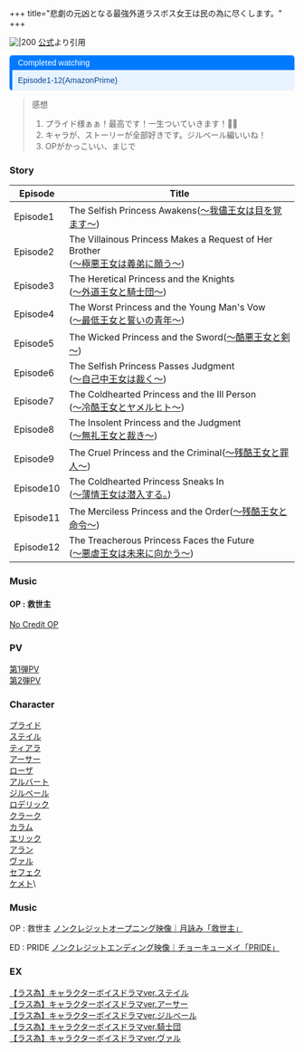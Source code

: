 +++
title="悲劇の元凶となる最強外道ラスボス女王は民の為に尽くします。"
+++

![|200](https://lastame.com/wp/wp-content/themes/lastame/assets/img/top/mv_sp3.png)
[公式](https://www.google.com/url?sa=i&url=https%3A%2F%2Flastame.com%2F&psig=AOvVaw0oIDbzlm7rXrIDLLIlCab4&ust=1720778219592000&source=images&cd=vfe&opi=89978449&ved=0CBEQjRxqFwoTCJCygtDcnocDFQAAAAAdAAAAABAE)より引用


<div style="margin: 10px 0; border-left: 5px solid #007BFF; border-radius: 5px; overflow: hidden; font-family: Arial, sans-serif;"> <div style="background-color: #007BFF; color: #ffffff; padding: 5px 10px; font-weight: normal; font-size: 14px;"> Completed watching </div> <div style="background-color: #e7f3fe; color: #084298; padding: 10px;"> <p style="margin: 0;">Episode1-12(AmazonPrime)</p> </div> </div>

> 感想  
> 1. プライド様ぁぁ！最高です！一生ついていきます！🙇‍♂️
> 2. キャラが、ストーリーが全部好きです。ジルベール編いいね！
> 3. OPがかっこいい、まじで



### Story
| Episode   | Title                                                                                                       |
| --------- | ----------------------------------------------------------------------------------------------------------- |
| Episode1  | The Selfish Princess Awakens([～我儘王女は目を覚ます～](https://lastame.com/story/ep01/))                               |
| Episode2  | The Villainous Princess Makes a Request of Her Brother<br>([～極悪王女は義弟に願う～](https://lastame.com/story/ep02/)) |
| Episode3  | The Heretical Princess and the Knights<br>([～外道王女と騎士団～](https://lastame.com/story/ep03/))                   |
| Episode4  | The Worst Princess and the Young Man's Vow<br>([～最低王女と誓いの青年～](https://lastame.com/story/ep04/))             |
| Episode5  | The Wicked Princess and the Sword([～酷悪王女と剣～](https://lastame.com/story/ep05/))<br>                          |
| Episode6  | The Selfish Princess Passes Judgment<br>([～自己中王女は裁く～](https://lastame.com/story/ep06/))                     |
| Episode7  | The Coldhearted Princess and the Ill Person<br>([～冷酷王女とヤメルヒト～](https://lastame.com/story/ep07/))            |
| Episode8  | The Insolent Princess and the Judgment<br>([～無礼王女と裁き～](https://lastame.com/story/ep08/))                    |
| Episode9  | The Cruel Princess and the Criminal([～残酷王女と罪人～](https://lastame.com/story/ep09/))                           |
| Episode10 | The Coldhearted Princess Sneaks In<br>([～薄情王女は潜入する。](https://lastame.com/story/ep10/))                      |
| Episode11 | The Merciless Princess and the Order([～残酷王女と命令～](https://lastame.com/story/ep11/))                          |
| Episode12 | The Treacherous Princess Faces the Future<br>([～悪虐王女は未来に向かう～](https://lastame.com/story/ep12/))             |

### Music
#### OP : 救世主
[No Credit OP]()




### PV
[第1弾PV](https://youtu.be/xHQHv1JilZw)\
[第2弾PV](https://youtu.be/UvSRMjbKB5k)



### Character
[プライド](https://lastame.com/character/)\
[ステイル](https://lastame.com/character/)\
[ティアラ](https://lastame.com/character/)\
[アーサー](https://lastame.com/character/)\
[ローザ](https://lastame.com/character/)\
[アルバート](https://lastame.com/character/)\
[ジルベール](https://lastame.com/character/)\
[ロデリック](https://lastame.com/character/)\
[クラーク](https://lastame.com/character/)\
[カラム](https://lastame.com/character/)\
[エリック](https://lastame.com/character/)\
[アラン](https://lastame.com/character/)\
[ヴァル](https://lastame.com/character/)\
[セフェク](https://lastame.com/character/)\
[ケメト](https://lastame.com/character/)\

### Music
OP : 救世主
[ノンクレジットオープニング映像｜月詠み「救世主」](https://youtu.be/yA9RY-DW6xY)

ED : PRIDE
[ノンクレジットエンディング映像｜チョーキューメイ「PRIDE」](https://youtu.be/wzBeHyjZj5A)

### EX
[【ラス為】キャラクターボイスドラマver.ステイル](https://youtu.be/jsVx3eBXipo)\
[【ラス為】キャラクターボイスドラマver.アーサー](https://youtu.be/0mJXzr98lU8)\
[【ラス為】キャラクターボイスドラマver.ジルベール](https://youtu.be/4oeFGIuAe-U)\
[【ラス為】キャラクターボイスドラマver.騎士団](https://youtu.be/FNIE_11PG-A)\
[【ラス為】キャラクターボイスドラマver.ヴァル](https://youtu.be/m7-guzh8zB8)
